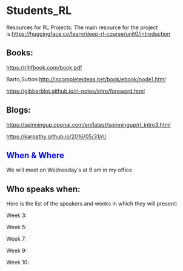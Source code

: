 # Students_RL

Resources for RL Projects:
The main resource for the project is:https://huggingface.co/learn/deep-rl-course/unit0/introduction

## Books:
https://rlhfbook.com/book.pdf

Barto,Sutton:http://incompleteideas.net/book/ebook/node1.html

https://gibberblot.github.io/rl-notes/intro/foreword.html

## Blogs:
https://spinningup.openai.com/en/latest/spinningup/rl_intro3.html

https://karpathy.github.io/2016/05/31/rl/

## <span style='color:blue'>When & Where</span>

We will meet on Wednesday's at 9 am in my office

## Who speaks when:
Here is the list of the speakers and weeks in which  they will present:

Week 3:

Week 5:

Week 7:

Week 9:

Week 10:

